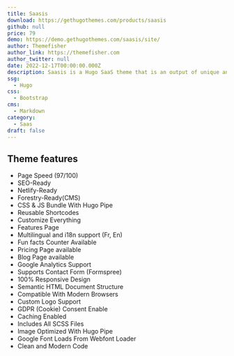 ```yaml
---
title: Saasis
download: https://gethugothemes.com/products/saasis
github: null
price: 79
demo: https://demo.gethugothemes.com/saasis/site/
author: Themefisher
author_link: https://themefisher.com
author_twitter: null
date: 2022-12-17T00:00:00.000Z
description: Saasis is a Hugo SaaS theme that is an output of unique and trending design ideas. It offers more than 10 different pages to represent your SaaS theme effectively. 
ssg:
  - Hugo
css:
  - Bootstrap
cms:
  - Markdown
category:
  - Saas
draft: false
---
```


## Theme features

- Page Speed (97/100)
- SEO-Ready
- Netlify-Ready
- Forestry-Ready(CMS)
- CSS & JS Bundle With Hugo Pipe
- Reusable Shortcodes
- Customize Everything
- Features Page
- Multilingual and i18n support (Fr, En)
- Fun facts Counter Available
- Pricing Page available
- Blog Page available
- Google Analytics Support
- Supports Contact Form (Formspree)
- 100% Responsive Design
- Semantic HTML Document Structure
- Compatible With Modern Browsers
- Custom Logo Support
- GDPR (Cookie) Consent Enable
- Caching Enabled
- Includes All SCSS Files
- Image Optimized With Hugo Pipe
- Google Font Loads From Webfont Loader
- Clean and Modern Code
